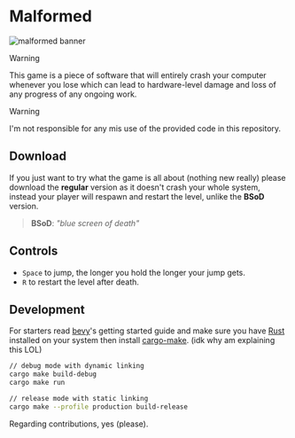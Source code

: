 # Malformed

![malformed banner](https://github.com/theunrealtarik/malformed/assets/58333332/2f277cf7-32a9-4263-b81b-e0302dc5fd8d)

> [!WARNING]
> This game is a piece of software that will entirely crash your computer whenever you lose which can lead to hardware-level damage and loss of any progress of any ongoing work.

> [!WARNING]
> I'm not responsible for any mis use of the provided code in this repository.

## Download
If you just want to try what the game is all about (nothing new really) please download the **regular** version as it doesn't crash your whole system, instead your player will respawn and restart the level, unlike the **BSoD** version.
> **BSoD**: *"blue screen of death"*


## Controls
- `Space` to jump, the longer you hold the longer your jump gets.
- `R` to restart the level after death. 

## Development
For starters read [bevy](https://bevyengine.org/learn/quick-start/getting-started/setup/)'s getting started guide and make sure you have [Rust](https://rustup.rs/) installed on your system then install [cargo-make](https://github.com/sagiegurari/cargo-make). (idk why am explaining this LOL)
```bash
// debug mode with dynamic linking
cargo make build-debug
cargo make run

// release mode with static linking
cargo make --profile production build-release
```
Regarding contributions, yes (please).